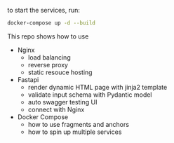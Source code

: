 to start the services, run:
```bash
docker-compose up -d --build
```
This repo shows how to use
- Nginx
    - load balancing
    - reverse proxy
    - static resouce hosting
- Fastapi
    - render dynamic HTML page with jinja2 template
    - validate input schema with Pydantic model
    - auto swagger testing UI
    - connect with Nginx
- Docker Compose
    - how to use fragments and anchors
    - how to spin up multiple services 
